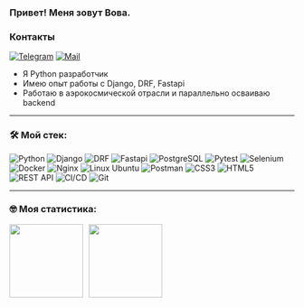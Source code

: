 ### Привет! Меня зовут Вова.
### Контакты 

[![Telegram](https://img.shields.io/badge/Telegram-orange?logo=telegram&logoColor=white)](https://t.me/VladimirShvab) [![Mail](https://img.shields.io/badge/Email-red?logo=gmail&logoColor=white)](mailto:shvab.vladimir@gmail.com)


- Я Python разработчик
- Имею опыт работы с Django, DRF, Fastapi
- Работаю в аэрокосмической отрасли и параллельно осваиваю backend

---

### &#128736; Мой стек:
![Python](https://img.shields.io/badge/Python-3776AB?style=for-the-badge&logo=python&logoColor=white)
![Django](https://img.shields.io/badge/Django-092E20?style=for-the-badge&logo=django&logoColor=white)
![DRF](https://img.shields.io/badge/DRF-FF6F00?style=for-the-badge&logo=django&logoColor=white)
![Fastapi](https://img.shields.io/badge/FastAPI-005571?style=for-the-badge&logo=fastapi)
![PostgreSQL](https://img.shields.io/badge/PostgreSQL-4169E1?style=for-the-badge&logo=postgresql&logoColor=white)
![Pytest](https://img.shields.io/badge/Pytest-303030?style=for-the-badge&logo=pytest&logoColor=white)
![Selenium](https://img.shields.io/badge/-selenium-CB02A?style=for-the-badge&logo=selenium&logoColor=white)
![Docker](https://img.shields.io/badge/Docker-2496ED?style=for-the-badge&logo=docker&logoColor=white)
![Nginx](https://img.shields.io/badge/Nginx-009639?style=for-the-badge&logo=nginx&logoColor=white)
![Linux Ubuntu](https://img.shields.io/badge/Linux_Ubuntu-E95420?style=for-the-badge&logo=ubuntu&logoColor=white)
![Postman](https://img.shields.io/badge/Postman-FF6C37?style=for-the-badge&logo=postman&logoColor=white)
![CSS3](https://img.shields.io/badge/css3-%231572B6.svg?style=for-the-badge&logo=css3&logoColor=white)
![HTML5](https://img.shields.io/badge/html5-%23E34F26.svg?style=for-the-badge&logo=html5&logoColor=white)
![REST API](https://img.shields.io/badge/REST%20API-%23266999.svg?style=for-the-badge)
![CI/CD](https://img.shields.io/badge/CI/CD-3D3D3D?style=for-the-badge&logo=git&logoColor=white)
![Git](https://img.shields.io/badge/Git-F05032?style=for-the-badge&logo=git&logoColor=white)

---

### &#129299; Моя статистика:
<div>
<a href="https://github-readme-stats.vercel.app/api?username=4t0n&hide=contribs&show_icons=true">
  <img  align="left" height="130" style="margin-right: 10px" src="https://github-readme-stats.vercel.app/api?username=4t0n&hide=contribs&show_icons=true" />
</a>
<a href="https://github-readme-stats.vercel.app/api/top-langs/?username=4t0n&layout=compact">
  <img align="left" height="130" src="https://github-readme-stats.vercel.app/api/top-langs/?username=4t0n&layout=compact" />
</a>
</div>
